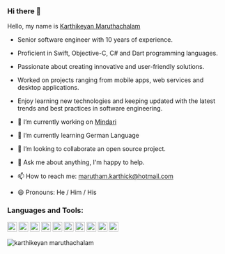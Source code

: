 ### Hi there 👋

<!--
**karthikeyanmarutham/karthikeyanmarutham** is a ✨ _special_ ✨ repository because its `README.md` (this file) appears on your GitHub profile.
-->

Hello, my name is [Karthikeyan Maruthachalam](https://www.linkedin.com/in/karthikeyan-maruthachalam-67a445136/)

- Senior software engineer with 10 years of experience.
- Proficient in Swift, Objective-C, C# and Dart programming languages.
- Passionate about creating innovative and user-friendly solutions.
- Worked on projects ranging from mobile apps, web services and desktop applications.
- Enjoy learning new technologies and keeping updated with the latest trends and best practices in software engineering.

- 🔭 I’m currently working on [Mindari](https://mindari.ae/)
- 🌱 I’m currently learning German Language
- 👯 I’m looking to collaborate an open source project.
- 💬 Ask me about anything, I'm happy to help.
- 📫 How to reach me: marutham.karthick@hotmail.com
- 😄 Pronouns: He / Him / His

### Languages and Tools:

<p align="left">
<img src="https://www.vectorlogo.zone/logos/flutterio/flutterio-icon.svg" alt="flutter" width="22" height="22"/> 
<img src="https://www.vectorlogo.zone/logos/dartlang/dartlang-icon.svg" alt="dart" width="22" height="22"/> 
<img src="https://www.vectorlogo.zone/logos/firebase/firebase-icon.svg" alt="firebase" width="22" height="22"/> 
<img src="https://www.vectorlogo.zone/logos/gitlab/gitlab-icon.svg" alt="gitlab" width="22" height="22"/> 
<img src="https://www.vectorlogo.zone/logos/figma/figma-icon.svg" alt="figma" width="22" height="22"/> 
<img src="https://www.vectorlogo.zone/logos/git-scm/git-scm-icon.svg" alt="git" width="22" height="22"/> 
<img src="https://www.vectorlogo.zone/logos/oracle/oracle-icon.svg" alt="oracle 11.0" width="22" height="22"/> 
<img src="https://www.vectorlogo.zone/logos/mongodb/mongodb-icon.svg" alt="mongodb" width="22" height="22"/> 
<img src="https://www.vectorlogo.zone/logos/sketchapp/sketchapp-icon.svg" alt="sketch" width="22" height="22"/> 
<img src="https://www.vectorlogo.zone/logos/swift/swift-icon.svg" alt="swift" width="22" height="22"/>
</p>

<p><img align="left" src="https://github-readme-stats.vercel.app/api/top-langs/?username=karthikeyanmarutham&layout=compact&hide=html" alt="karthikeyan maruthachalam" /></p>

